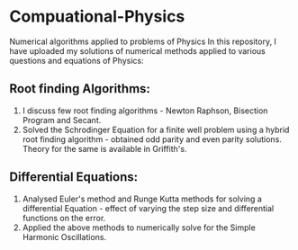 # Compuational-Physics
Numerical algorithms applied to problems of Physics
In this repository, I have uploaded my solutions of numerical methods applied to various questions and equations of Physics:

## Root finding Algorithms: 
1. I discuss few root finding algorithms - Newton Raphson, Bisection Program and Secant.
2. Solved the Schrodinger Equation for a finite well problem using a hybrid root finding algorithm - obtained odd parity and even parity solutions. Theory for the same is available in Griffith's.

## Differential Equations:
1. Analysed Euler's method and Runge Kutta methods for solving a differential Equation - effect of varying the step size and differential functions on the error.
2. Applied the above methods to numerically solve for the Simple Harmonic Oscillations. 
